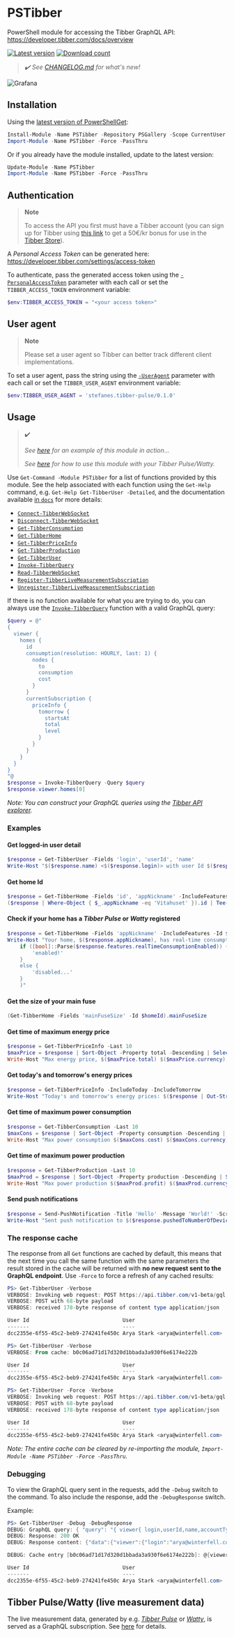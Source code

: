 # PSTibber

PowerShell module for accessing the Tibber GraphQL API: <https://developer.tibber.com/docs/overview>

[![Latest version](https://img.shields.io/powershellgallery/v/PSTibber?style=flat&color=blue&label=Latest%20version)](https://www.powershellgallery.com/packages/PSTibber) [![Download count](https://img.shields.io/powershellgallery/dt/PSTibber?style=flat&color=green&label=Download%20count)](https://www.powershellgallery.com/packages/PSTibber)

> _:heavy_check_mark: See [CHANGELOG.md](CHANGELOG.md) for what's new!_

![Grafana](docs/resources/grafana.png)

## Installation

Using the [latest version of PowerShellGet](https://www.powershellgallery.com/packages/PowerShellGet):

```powershell
Install-Module -Name PSTibber -Repository PSGallery -Scope CurrentUser -Force -PassThru
Import-Module -Name PSTibber -Force -PassThru
```

Or if you already have the module installed, update to the latest version:

```powershell
Update-Module -Name PSTibber
Import-Module -Name PSTibber -Force -PassThru
```

## Authentication

> **Note**
>
> To access the API you first must have a Tibber account (you can sign up for Tibber using [this link]() to get a 50€/kr bonus for use in the [Tibber Store](https://tibber.com/se/store)).

A _Personal Access Token_ can be generated here: <https://developer.tibber.com/settings/access-token>

To authenticate, pass the generated access token using the [`-PersonalAccessToken`](docs/functions/Invoke-TibberQuery.md#-personalaccesstoken) parameter with each call or set the `TIBBER_ACCESS_TOKEN` environment variable:

```powershell
$env:TIBBER_ACCESS_TOKEN = "<your access token>"
```

## User agent

> **Note**
>
> Please set a user agent so Tibber can better track different client implementations.

To set a user agent, pass the string using the [`-UserAgent`](docs/functions/Invoke-TibberQuery.md#-useragent) parameter with each call or set the `TIBBER_USER_AGENT` environment variable:

```powershell
$env:TIBBER_USER_AGENT = 'stefanes.tibber-pulse/0.1.0'
```

## Usage

> :heavy_check_mark:
>
> _See [here](https://github.com/stefanes/tibber-pulse) for an example of this module in action..._
>
> _See [here](docs/graphql-ws.md) for how to use this module with your Tibber Pulse/Watty._

Use `Get-Command -Module PSTibber` for a list of functions provided by this module. See the help associated with each function using the `Get-Help` command, e.g. `Get-Help Get-TibberUser -Detailed`, and the documentation available [in `docs`](docs/functions/) for more details:

- [`Connect-TibberWebSocket`](docs/functions/Connect-TibberWebSocket.md)
- [`Disconnect-TibberWebSocket`](docs/functions/Disconnect-TibberWebSocket.md)
- [`Get-TibberConsumption`](docs/functions/Get-TibberConsumption.md)
- [`Get-TibberHome`](docs/functions/Get-TibberHome.md)
- [`Get-TibberPriceInfo`](docs/functions/Get-TibberPriceInfo.md)
- [`Get-TibberProduction`](docs/functions/Get-TibberProduction.md)
- [`Get-TibberUser`](docs/functions/Get-TibberUser.md)
- [`Invoke-TibberQuery`](docs/functions/Invoke-TibberQuery.md)
- [`Read-TibberWebSocket`](docs/functions/Read-TibberWebSocket.md)
- [`Register-TibberLiveMeasurementSubscription`](docs/functions/Register-TibberLiveMeasurementSubscription.md)
- [`Unregister-TibberLiveMeasurementSubscription`](docs/functions/Unregister-TibberLiveMeasurementSubscription.md)

If there is no function available for what you are trying to do, you can always use the [`Invoke-TibberQuery`](docs/functions/Invoke-TibberQuery.md) function with a valid GraphQL query:

```powershell
$query = @"
{
  viewer {
    homes {
      id
      consumption(resolution: HOURLY, last: 1) {
        nodes {
          to
          consumption
          cost
        }
      }
      currentSubscription {
        priceInfo {
          tomorrow {
            startsAt
            total
            level
          }
        }
      }
    }
  }
}
"@
$response = Invoke-TibberQuery -Query $query
$response.viewer.homes[0]
```

_Note: You can construct your GraphQL queries using the [Tibber API explorer](https://developer.tibber.com/explorer)._

### Examples

#### Get logged-in user detail

```powershell
$response = Get-TibberUser -Fields 'login', 'userId', 'name'
Write-Host "$($response.name) <$($response.login)> with user Id $($response.userId)"
```

#### Get home Id

```powershell
$response = Get-TibberHome -Fields 'id', 'appNickname' -IncludeFeatures
($response | Where-Object { $_.appNickname -eq 'Vitahuset' }).id | Tee-Object -Variable homeId
```

#### Check if your home has a _Tibber Pulse_ or _Watty_ registered

```powershell
$response = Get-TibberHome -Fields 'appNickname' -IncludeFeatures -Id $homeId
Write-Host "Your home, $($response.appNickname), has real-time consumption $(
    if ([bool]::Parse($response.features.realTimeConsumptionEnabled)) {
        'enabled!'
    }
    else {
        'disabled...'
    }
    )"
```

#### Get the size of your main fuse

```powershell
(Get-TibberHome -Fields 'mainFuseSize' -Id $homeId).mainFuseSize
```

#### Get time of maximum energy price

```powershell
$response = Get-TibberPriceInfo -Last 10
$maxPrice = $response | Sort-Object -Property total -Descending | Select-Object -First 1
Write-Host "Max energy price, $($maxPrice.total) $($maxPrice.currency), starting at $(([DateTime]$maxPrice.startsAt).ToString('yyyy-MM-dd HH:mm')) [$($maxPrice.level)]"
```

#### Get today's and tomorrow's energy prices

```powershell
$response = Get-TibberPriceInfo -IncludeToday -IncludeTomorrow
Write-Host "Today's and tomorrow's energy prices: $($response | Out-String)"
```

#### Get time of maximum power consumption

```powershell
$response = Get-TibberConsumption -Last 10
$maxCons = $response | Sort-Object -Property consumption -Descending | Select-Object -First 1
Write-Host "Max power consumption $($maxCons.cost) $($maxCons.currency) ($($maxCons.consumption) $($maxCons.consumptionUnit) at $($maxCons.unitPrice)): $(([DateTime]$maxCons.from).ToString('HH:mm')) - $(([DateTime]$maxCons.to).ToString('HH:mm on yyyy-MM-dd'))"
```

#### Get time of maximum power production

```powershell
$response = Get-TibberProduction -Last 10
$maxProd = $response | Sort-Object -Property production -Descending | Select-Object -First 1
Write-Host "Max power production $($maxProd.profit) $($maxProd.currency) ($($maxProd.production) $($maxProd.productionUnit) at $($maxProd.unitPrice)): $(([DateTime]$maxProd.from).ToString('HH:mm')) - $(([DateTime]$maxProd.to).ToString('HH:mm on yyyy-MM-dd'))"
```

#### Send push notifications

```powershell
$response = Send-PushNotification -Title 'Hello' -Message 'World!' -ScreenToOpen CONSUMPTION
Write-Host "Sent push notification to $($response.pushedToNumberOfDevices) device(s)"
```

### The response cache

The response from all `Get` functions are cached by default, this means that the next time you call the same function with the same parameters the result stored in the cache will be returned with **no new request sent to the GraphQL endpoint**. Use `-Force` to force a refresh of any cached results:

```powershell
PS> Get-TibberUser -Verbose
VERBOSE: Invoking web request: POST https://api.tibber.com/v1-beta/gql [User agent = PSTibber/0.6.1 stefanes.tibber-pulse/0.1.0]
VERBOSE: POST with 68-byte payload
VERBOSE: received 178-byte response of content type application/json

User Id                              User
-------                              ----
dcc2355e-6f55-45c2-beb9-274241fe450c Arya Stark <arya@winterfell.com>

PS> Get-TibberUser -Verbose
VERBOSE: From cache: b0c06ad71d17d320d1bbada3a930f6e6174e222b

User Id                              User
-------                              ----
dcc2355e-6f55-45c2-beb9-274241fe450c Arya Stark <arya@winterfell.com>

PS> Get-TibberUser -Force -Verbose
VERBOSE: Invoking web request: POST https://api.tibber.com/v1-beta/gql [User agent = PSTibber/0.6.1 stefanes.tibber-pulse/0.1.0]
VERBOSE: POST with 68-byte payload
VERBOSE: received 178-byte response of content type application/json

User Id                              User
-------                              ----
dcc2355e-6f55-45c2-beb9-274241fe450c Arya Stark <arya@winterfell.com>
```

_Note: The entire cache can be cleared by re-importing the module, `Import-Module -Name PSTibber -Force -PassThru`._

### Debugging

To view the GraphQL query sent in the requests, add the `-Debug` switch to the command. To also include the response, add the `-DebugResponse` switch.

Example:

```powershell
PS> Get-TibberUser -Debug -DebugResponse
DEBUG: GraphQL query: { "query": "{ viewer{ login,userId,name,accountType,websocketSubscriptionUrl,__typename }}" }
DEBUG: Response: 200 OK
DEBUG: Response content: {"data":{"viewer":{"login":"arya@winterfell.com","userId":"dcc2355e-6f55-45c2-beb9-274241fe450c","name":"Arya Stark","accountType":["tibber","customer"],"websocketSubscriptionUrl":"wss://websocket-api.tibber.com/v1-beta/gql/subscriptions","__typename":"Viewer"}}}

DEBUG: Cache entry [b0c06ad71d17d320d1bbada3a930f6e6174e222b]: @{viewer=}

User Id                              User
-------                              ----
dcc2355e-6f55-45c2-beb9-274241fe450c Arya Stark <arya@winterfell.com>
```

## Tibber Pulse/Watty (live measurement data)

The live measurement data, generated by e.g. _[Tibber Pulse](https://tibber.com/se/store/produkt/pulse)_ or _[Watty](https://tibber.com/se/store/produkt/watty-tibber)_, is served as a GraphQL subscription. See [here](docs/graphql-ws.md) for details.
